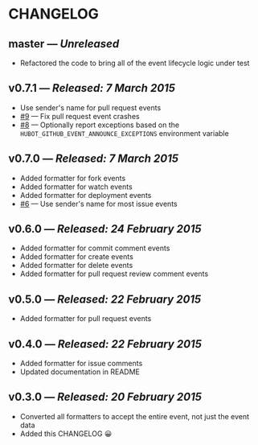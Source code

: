 # CHANGELOG

## **master** &mdash; *Unreleased*

* Refactored the code to bring all of the event lifecycle logic under test

## **v0.7.1** &mdash; *Released: 7 March 2015*

* Use sender's name for pull request events
* [#9](https://github.com/lifted-studios/hubot-github-event-announcer/issues/9) &mdash; Fix pull request event crashes
* [#8](https://github.com/lifted-studios/hubot-github-event-announcer/issues/8) &mdash; Optionally report exceptions based on the `HUBOT_GITHUB_EVENT_ANNOUNCE_EXCEPTIONS` environment variable

## **v0.7.0** &mdash; *Released: 7 March 2015*

* Added formatter for fork events
* Added formatter for watch events
* Added formatter for deployment events
* [#6](https://github.com/lifted-studios/hubot-github-event-announcer/issues/6) &mdash; Use sender's name for most issue events

## **v0.6.0** &mdash; *Released: 24 February 2015*

* Added formatter for commit comment events
* Added formatter for create events
* Added formatter for delete events
* Added formatter for pull request review comment events

## **v0.5.0** &mdash; *Released: 22 February 2015*

* Added formatter for pull request events

## **v0.4.0** &mdash; *Released: 22 February 2015*

* Added formatter for issue comments
* Updated documentation in README

## **v0.3.0** &mdash; *Released: 20 February 2015*

* Converted all formatters to accept the entire event, not just the event data
* Added this CHANGELOG :grinning:

